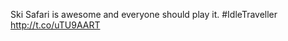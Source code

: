 Ski Safari is awesome and everyone should play it. #IdleTraveller <a href="http://t.co/uTU9AART">http://t.co/uTU9AART</a>